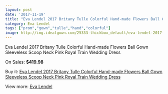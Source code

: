 ```yaml
---
layout: post
date: '2017-11-19'
title: "Eva Lendel 2017 Britany Tulle Colorful Hand-made Flowers Ball Gown Sleeveless Scoop Neck Pink Royal Train Wedding Dress"
category: Eva Lendel
tags: ["prom","gown","tulle","hand","colorful"]
image: http://img.idealgown.com/25333-thickbox_default/eva-lendel-2017-britany-tulle-colorful-hand-made-flowers-ball-gown-sleeveless-scoop-neck-pink-royal-train-wedding-dress.jpg
---
```

Eva Lendel 2017 Britany Tulle Colorful Hand-made Flowers Ball Gown Sleeveless Scoop Neck Pink Royal Train Wedding Dress

On Sales: **$419.98**
<a href="https://www.idealgown.com/en/eva-lendel/9943-eva-lendel-2017-britany-tulle-colorful-hand-made-flowers-ball-gown-sleeveless-scoop-neck-pink-royal-train-wedding-dress.html"><amp-img layout="responsive" width="600" height="600" src="//img.idealgown.com/25333-thickbox_default/eva-lendel-2017-britany-tulle-colorful-hand-made-flowers-ball-gown-sleeveless-scoop-neck-pink-royal-train-wedding-dress.jpg" alt="Eva Lendel 2017 Britany Tulle Colorful Hand-made Flowers Ball Gown Sleeveless Scoop Neck Pink Royal Train Wedding Dress 0" /></a>
<a href="https://www.idealgown.com/en/eva-lendel/9943-eva-lendel-2017-britany-tulle-colorful-hand-made-flowers-ball-gown-sleeveless-scoop-neck-pink-royal-train-wedding-dress.html"><amp-img layout="responsive" width="600" height="600" src="//img.idealgown.com/25338-thickbox_default/eva-lendel-2017-britany-tulle-colorful-hand-made-flowers-ball-gown-sleeveless-scoop-neck-pink-royal-train-wedding-dress.jpg" alt="Eva Lendel 2017 Britany Tulle Colorful Hand-made Flowers Ball Gown Sleeveless Scoop Neck Pink Royal Train Wedding Dress 1" /></a>
<a href="https://www.idealgown.com/en/eva-lendel/9943-eva-lendel-2017-britany-tulle-colorful-hand-made-flowers-ball-gown-sleeveless-scoop-neck-pink-royal-train-wedding-dress.html"><amp-img layout="responsive" width="600" height="600" src="//img.idealgown.com/25337-thickbox_default/eva-lendel-2017-britany-tulle-colorful-hand-made-flowers-ball-gown-sleeveless-scoop-neck-pink-royal-train-wedding-dress.jpg" alt="Eva Lendel 2017 Britany Tulle Colorful Hand-made Flowers Ball Gown Sleeveless Scoop Neck Pink Royal Train Wedding Dress 2" /></a>
<a href="https://www.idealgown.com/en/eva-lendel/9943-eva-lendel-2017-britany-tulle-colorful-hand-made-flowers-ball-gown-sleeveless-scoop-neck-pink-royal-train-wedding-dress.html"><amp-img layout="responsive" width="600" height="600" src="//img.idealgown.com/25336-thickbox_default/eva-lendel-2017-britany-tulle-colorful-hand-made-flowers-ball-gown-sleeveless-scoop-neck-pink-royal-train-wedding-dress.jpg" alt="Eva Lendel 2017 Britany Tulle Colorful Hand-made Flowers Ball Gown Sleeveless Scoop Neck Pink Royal Train Wedding Dress 3" /></a>
<a href="https://www.idealgown.com/en/eva-lendel/9943-eva-lendel-2017-britany-tulle-colorful-hand-made-flowers-ball-gown-sleeveless-scoop-neck-pink-royal-train-wedding-dress.html"><amp-img layout="responsive" width="600" height="600" src="//img.idealgown.com/25335-thickbox_default/eva-lendel-2017-britany-tulle-colorful-hand-made-flowers-ball-gown-sleeveless-scoop-neck-pink-royal-train-wedding-dress.jpg" alt="Eva Lendel 2017 Britany Tulle Colorful Hand-made Flowers Ball Gown Sleeveless Scoop Neck Pink Royal Train Wedding Dress 4" /></a>
<a href="https://www.idealgown.com/en/eva-lendel/9943-eva-lendel-2017-britany-tulle-colorful-hand-made-flowers-ball-gown-sleeveless-scoop-neck-pink-royal-train-wedding-dress.html"><amp-img layout="responsive" width="600" height="600" src="//img.idealgown.com/25334-thickbox_default/eva-lendel-2017-britany-tulle-colorful-hand-made-flowers-ball-gown-sleeveless-scoop-neck-pink-royal-train-wedding-dress.jpg" alt="Eva Lendel 2017 Britany Tulle Colorful Hand-made Flowers Ball Gown Sleeveless Scoop Neck Pink Royal Train Wedding Dress 5" /></a>

Buy it: [Eva Lendel 2017 Britany Tulle Colorful Hand-made Flowers Ball Gown Sleeveless Scoop Neck Pink Royal Train Wedding Dress](https://www.idealgown.com/en/eva-lendel/9943-eva-lendel-2017-britany-tulle-colorful-hand-made-flowers-ball-gown-sleeveless-scoop-neck-pink-royal-train-wedding-dress.html "Eva Lendel 2017 Britany Tulle Colorful Hand-made Flowers Ball Gown Sleeveless Scoop Neck Pink Royal Train Wedding Dress")

View more: [Eva Lendel](https://www.idealgown.com/en/172-eva-lendel "Eva Lendel")